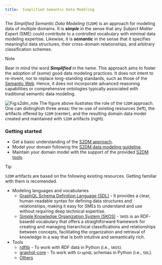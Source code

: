 ```yaml
---
title:  Simplified Semantic Data Modeling
---
```


The _Simplified Semantic Data Modeling_ (`S2DM`) is an approach for modeling data of multiple domains.
It is **_simple_** in the sense that any _Subject Matter Expert_ (SME) could contribute to a controlled vocabulary with minimal data modeling expertise.
Likewise, it is **_semantic_** in the sense that it specifies meaningful data structures, their cross-domain relationships, and arbitrary classification schemes.

> [!NOTE]
> Bear in mind the word _**Simplified**_ in the name.
> This approach aims to foster the adoption of (some) good data modeling practices.
> It does not intent to re-invent, nor to replace long-standing standards, such as those of the [Semantic Web](https://www.w3.org/2001/sw/wiki/Main_Page).
> Hence, it does not incorporate advanced reasoning capabilities or comprehensive ontologies typically associated with traditional semantic data modeling.

![Fig:s2dm_role](/s2dm/images/s2dm_role.svg)
The figure above ilustrates the role of the `S2DM` approach.
One can distinghish three areas:
the re-use of existing resources (left), the artifacts offered by `S2DM` (center), and the resulting domain data model created and maintained with `S2DM` artifacts (right).

### Getting started
* Get a basic understanding of the [S2DM approach](/s2dm/1-approach-overview).
* Model your domain following the [S2DM data modeling guideline](/s2dm/2-data-modeling-guideline).
* Maintain your domain model with the support of the provided [S2DM tools](/s2dm/3-tools).

> [!TIP]
> `S2DM` artifacts are based on the following existing resources. Getting familiar with them is recomended.
>
> - Modeling languages and vocabularies
>   - [GraphQL Schema Definition Language (SDL)](https://graphql.org/learn/schema/) -
> It provides a clear, human-readable syntax for defining data structures and relationships, making it easy for SMEs to understand and use without requiring deep technical expertise.
>   - [Simple Knowledge Organization System (SKOS)](https://www.w3.org/2004/02/skos/) -
> `SKOS` is an RDF-basedd vocabulary that offers a straightforward framework for creating and managing hierarchical classifications and relationships between concepts, facilitating the organization and retrieval of knowledge in a way that is both intuitive and semantically rich.
> - Tools
>   - [rdflib](https://rdflib.readthedocs.io) - To work with RDF data in Python (i.e., `SKOS`).
>   - [graphql-core](https://graphql-core-3.readthedocs.io) - To work with `GraphQL` schemas in Python (i.e., `SDL`).
>   - [Others](https://github.com/COVESA/s2dm/blob/main/pyproject.toml)
